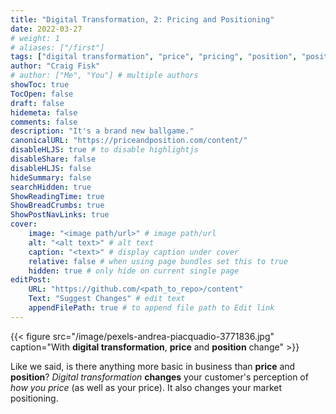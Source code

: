 ```yaml
---
title: "Digital Transformation, 2: Pricing and Positioning"
date: 2022-03-27
# weight: 1
# aliases: ["/first"]
tags: ["digital transformation", "price", "pricing", "position", "positioning"]
author: "Craig Fisk"
# author: ["Me", "You"] # multiple authors
showToc: true
TocOpen: false
draft: false
hidemeta: false
comments: false
description: "It's a brand new ballgame."
canonicalURL: "https://priceandposition.com/content/"
disableHLJS: true # to disable highlightjs
disableShare: false
disableHLJS: false
hideSummary: false
searchHidden: true
ShowReadingTime: true
ShowBreadCrumbs: true
ShowPostNavLinks: true
cover:
    image: "<image path/url>" # image path/url
    alt: "<alt text>" # alt text
    caption: "<text>" # display caption under cover
    relative: false # when using page bundles set this to true
    hidden: true # only hide on current single page
editPost:
    URL: "https://github.com/<path_to_repo>/content"
    Text: "Suggest Changes" # edit text
    appendFilePath: true # to append file path to Edit link
---
```


{{< figure src="/image/pexels-andrea-piacquadio-3771836.jpg" caption="With **digital transformation**, **price** and **position** change" >}}

Like we said, is there anything more basic in business than **price** and **position**? _Digital transformation_ **changes** your customer's perception of _how you price_ (as well as your price). It also changes your market positioning.


